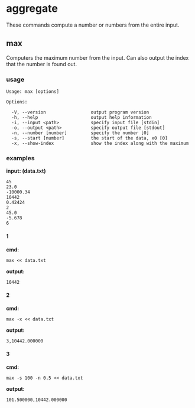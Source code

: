 
aggregate
=========

These commands compute a number or numbers from the entire input.


max
---

Computers the maximum number from the input. Can also output the index that the number is found out.


### usage

    Usage: max [options]

    Options:

      -V, --version                 output program version
      -h, --help                    output help information
      -i, --input <path>            specify input file [stdin]
      -o, --output <path>           specify output file [stdout]
      -n, --number [number]         specify the number [0]
      -s, --start [number]          the start of the data, x0 [0]
      -x, --show-index              show the index along with the maximum 


### examples

**input: (data.txt)**

    45
    23.0
    -10000.34
    10442
    0.42424
    2
    45.0
    -5.678
    6


#### 1

**cmd:**

    max << data.txt


**output:**

    10442


#### 2

**cmd:**

    max -x << data.txt


**output:**

    3,10442.000000


#### 3

**cmd:**

    max -s 100 -n 0.5 << data.txt


**output:**

    101.500000,10442.000000




